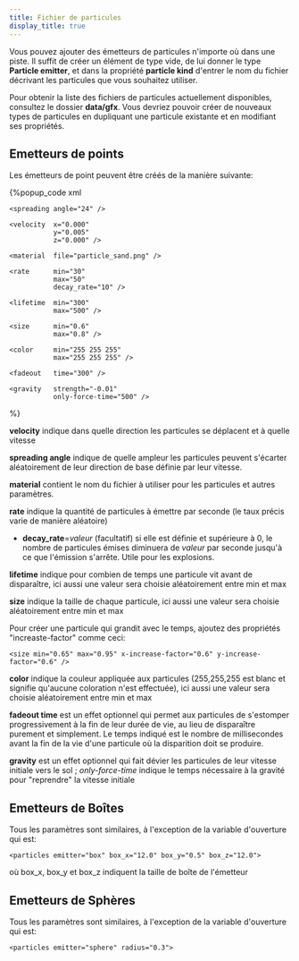 ```yaml
---
title: Fichier de particules
display_title: true
---
```

Vous pouvez ajouter des émetteurs de particules n'importe où dans une piste. Il suffit de créer un élément de type vide, de lui donner le type **Particle emitter**, et dans la propriété **particle kind** d'entrer le nom du fichier décrivant les particules que vous souhaitez utiliser.

Pour obtenir la liste des fichiers de particules actuellement disponibles, consultez le dossier **data/gfx**. Vous devriez pouvoir créer de nouveaux types de particules en dupliquant une particule existante et en modifiant ses propriétés.

## Emetteurs de points

Les émetteurs de point peuvent être créés de la manière suivante:

{%popup_code
xml
<?xml version="1.0"?>
<particles emitter="point">

    <spreading angle="24" />

    <velocity  x="0.000"
               y="0.005"
               z="0.000" />

    <material  file="particle_sand.png" />

    <rate      min="30"
               max="50"
               decay_rate="10" />

    <lifetime  min="300"
               max="500" />

    <size      min="0.6"
               max="0.8" />

    <color     min="255 255 255"
               max="255 255 255" />

    <fadeout   time="300" />

    <gravity   strength="-0.01"
               only-force-time="500" />

</particles>%}

**velocity** indique dans quelle direction les particules se déplacent et à quelle vitesse

**spreading angle** indique de quelle ampleur les particules peuvent s'écarter aléatoirement de leur direction de base définie par leur vitesse.

**material** contient le nom du fichier à utiliser pour les particules et autres paramètres.

**rate** indique la quantité de particules à émettre par seconde (le taux précis varie de manière aléatoire)

* **decay_rate**=*valeur* (facultatif) si elle est définie et supérieure à 0, le nombre de particules émises diminuera de *valeur* par seconde jusqu'à ce que l'émission s'arrête. Utile pour les explosions.

**lifetime** indique pour combien de temps une particule vit avant de disparaître, ici aussi une valeur sera choisie aléatoirement entre min et max

**size** indique la taille de chaque particule, ici aussi une valeur sera choisie aléatoirement entre min et max

Pour créer une particule qui grandit avec le temps, ajoutez des propriétés "increaste-factor" comme ceci:

`<size min="0.65" max="0.95" x-increase-factor="0.6" y-increase-factor="0.6" />`

**color** indique la couleur appliquée aux particules (255,255,255 est blanc et signifie qu'aucune coloration n'est effectuée), ici aussi une valeur sera choisie aléatoirement entre min et max

**fadeout time** est un effet optionnel qui permet aux particules de s'estomper progressivement à la fin de leur durée de vie, au lieu de disparaître purement et simplement. Le temps indiqué est le nombre de millisecondes avant la fin de la vie d'une particule où la disparition doit se produire.

**gravity** est un effet optionnel qui fait dévier les particules de leur vitesse initiale vers le sol ; *only-force-time* indique le temps nécessaire à la gravité pour "reprendre" la vitesse initiale

## Emetteurs de Boîtes

Tous les paramètres sont similaires, à l'exception de la variable d'ouverture qui est:

`<particles emitter="box" box_x="12.0" box_y="0.5" box_z="12.0">`

où box_x, box_y et box_z indiquent la taille de boîte de l'émetteur

## Emetteurs de Sphères

Tous les paramètres sont similaires, à l'exception de la variable d'ouverture qui est:

`<particles emitter="sphere" radius="0.3">`
